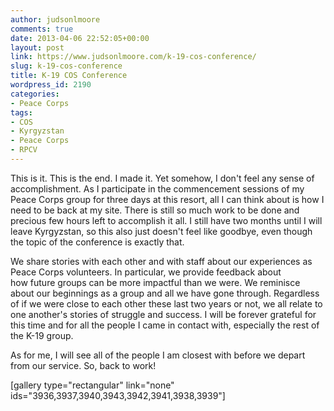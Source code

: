 ```yaml
---
author: judsonlmoore
comments: true
date: 2013-04-06 22:52:05+00:00
layout: post
link: https://www.judsonlmoore.com/k-19-cos-conference/
slug: k-19-cos-conference
title: K-19 COS Conference
wordpress_id: 2190
categories:
- Peace Corps
tags:
- COS
- Kyrgyzstan
- Peace Corps
- RPCV
---
```


This is it. This is the end. I made it. Yet somehow, I don't feel any sense of accomplishment. As I participate in the commencement sessions of my Peace Corps group for three days at this resort, all I can think about is how I need to be back at my site. There is still so much work to be done and precious few hours left to accomplish it all. I still have two months until I will leave Kyrgyzstan, so this also just doesn't feel like goodbye, even though the topic of the conference is exactly that.

We share stories with each other and with staff about our experiences as Peace Corps volunteers. In particular, we provide feedback about how future groups can be more impactful than we were. We reminisce about our beginnings as a group and all we have gone through. Regardless of if we were close to each other these last two years or not, we all relate to one another's stories of struggle and success. I will be forever grateful for this time and for all the people I came in contact with, especially the rest of the K-19 group.

As for me, I will see all of the people I am closest with before we depart from our service. So, back to work!



[gallery type="rectangular" link="none" ids="3936,3937,3940,3943,3942,3941,3938,3939"]

